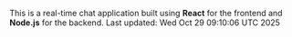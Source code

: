 This is a real-time chat application built using **React** for the frontend and **Node.js** for the backend.
Last updated: Wed Oct 29 09:10:06 UTC 2025
